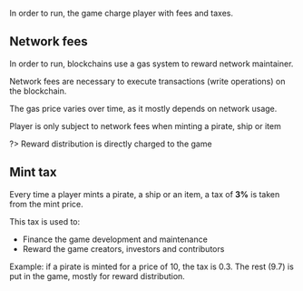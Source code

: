 In order to run, the game charge player with fees and taxes.


## Network fees

In order to run, blockchains use a gas system to reward network maintainer.

Network fees are necessary to execute transactions (write operations) on the blockchain.

The gas price varies over time, as it mostly depends on network usage.

Player is only subject to network fees when minting a pirate, ship or item

?> Reward distribution is directly charged to the game

## Mint tax

Every time a player mints a pirate, a ship or an item, a tax of **3%** is taken from the mint price.

This tax is used to:
- Finance the game development and maintenance 
- Reward the game creators, investors and contributors

Example: if a pirate is minted for a price of 10, the tax is 0.3. The rest (9.7) is put in the game, mostly for reward distribution.
